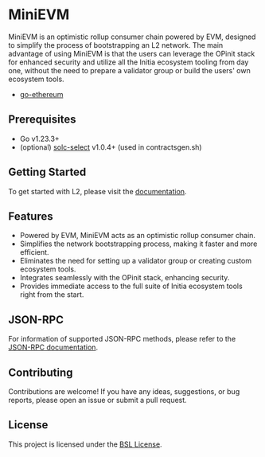 # MiniEVM

MiniEVM is an optimistic rollup consumer chain powered by EVM, designed to simplify the process of bootstrapping an L2 network. The main advantage of using MiniEVM is that the users can leverage the OPinit stack for enhanced security and utilize all the Initia ecosystem tooling from day one, without the need to prepare a validator group or build the users' own ecosystem tools.

- [go-ethereum](https://github.com/initia-labs/evm)

## Prerequisites

- Go v1.23.3+
- (optional) [solc-select](https://github.com/crytic/solc-select) v1.0.4+ (used in contractsgen.sh)

## Getting Started

To get started with L2, please visit the [documentation](https://docs.initia.xyz).

## Features

- Powered by EVM, MiniEVM acts as an optimistic rollup consumer chain.
- Simplifies the network bootstrapping process, making it faster and more efficient.
- Eliminates the need for setting up a validator group or creating custom ecosystem tools.
- Integrates seamlessly with the OPinit stack, enhancing security.
- Provides immediate access to the full suite of Initia ecosystem tools right from the start.

## JSON-RPC

For information of supported JSON-RPC methods, please refer to the [JSON-RPC documentation](jsonrpc/README.md).

## Contributing

Contributions are welcome! If you have any ideas, suggestions, or bug reports, please open an issue or submit a pull request.

## License

This project is licensed under the [BSL License](LICENSE).
